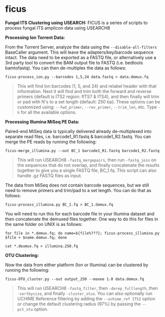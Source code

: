 # ficus
**Fungal ITS Clustering using USEARCH:**
FICUS is a series of scripts to process fungal ITS amplicon data using USEARCH8

**Processing Ion Torrent Data:**

From the Torrent Server, analyze the data using the `--disable-all-filters` BaseCaller argument.  This will leave the adapters/key/barcode sequence intact.  The data need to be exported as a FASTQ file, or alternatively use a 3rd party tool to convert the BAM output file to FASTQ (i.e. bedtools bamtofastq).  You can then de-multiplex the data as follows:

`ficus-process_ion.py --barcodes 1,5,24 data.fastq > data.demux.fq`
>This will find Ion barcodes (1, 5, and 24) and relabel header with that information.  Next it will find and trim both the forward and reverse primers (default is ITS2 region: fITS7 & ITS4), and then finally will trim or pad with N's to a set length (default: 250 bp).  These options can be customized using: `--fwd_primer`, `--rev_primer`, `--trim_len`, etc.  Type `-h` for all the available options.


**Processing Illumina MiSeq PE Data:**

Paired-end MiSeq data is typically delivered already de-multiplexed into separate read files, i.e. barcode1_R1.fastq & barcode1_R2.fastq.  You can merge the PE reads by running the following:

`ficus-merge_illumina.py --out BC_1 barcode1_R1.fastq barcode1_R2.fastq`
>This will run USEARCH8 `-fastq_mergepairs`, then run `-fastq_join` on the sequences that do not overlap, and finally concatenate the results together to give you a single FASTQ file, BC_1.fq.  This script can also handle .gz FASTQ files as input.

The data from MiSeq does not contain barcode sequences, but we still need to remove primers and trim/pad to a set length.  You can do that as follows:

`ficus-process_illumina.py BC_1.fq > BC_1.demux.fq`

You will need to run this for each barcode file in your Illumina dataset and then concatenate the demuxed files together.  One way to do this for files in the same folder on UNIX is as follows:

`for file in *.demux.fq; do name=${file%???}; ficus-process_illumina.py $file > $name.demux.fq; done`

`cat *.deumux.fq > illumina.250.fq`


**OTU Clustering:**

Now the data from either platform (Ion or Illumina) can be clustered by running the following:

`ficus-OTU_cluster.py --out output_250 --maxee 1.0 data.demux.fq`
>This will run USEARCH8 `-fastq_filter`, then `-derep_fulllength`, then `-sortbysize`, and finally `-cluster_otus`.  You can also optionally run UCHIME Reference filtering by adding the `--uchime_ref ITS2` option or change the default clustering radius (97%) by passing the `--pct_otu` option.


